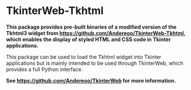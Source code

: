 # TkinterWeb-Tkhtml

**This package provides pre-built binaries of a modified version of the Tkhtml3 widget from https://github.com/Andereoo/TkinterWeb-Tkhtml, which enables the display of styled HTML and CSS code in Tkinter applications.**

This package can be used to load the Tkhtml widget into Tkinter applications but is mainly intended to be used through TkinterWeb, which provides a full Python interface. 

**See https://github.com/Andereoo/TkinterWeb for more information.**
